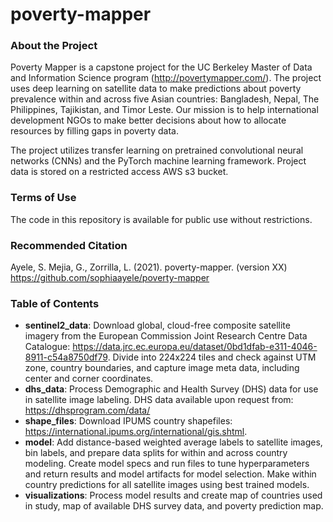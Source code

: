 # poverty-mapper


### About the Project
Poverty Mapper is a capstone project for the UC Berkeley Master of Data and Information Science program (http://povertymapper.com/). The project uses deep learning on satellite data to make predictions about poverty prevalence within and across five Asian countries: Bangladesh, Nepal, The Philippines, Tajikistan, and Timor Leste. Our mission is to help international development NGOs to make better decisions about how to allocate resources by filling gaps in poverty data.

The project utilizes transfer learning on pretrained convolutional neural networks (CNNs) and the PyTorch machine learning framework. Project data is stored on a restricted access AWS s3 bucket.

### Terms of Use
The code in this repository is available for public use without restrictions.

### Recommended Citation
Ayele, S. Mejia, G., Zorrilla, L. (2021). poverty-mapper. (version XX)
https://github.com/sophiaayele/poverty-mapper

### Table of Contents
- **sentinel2_data**: Download global, cloud-free composite satellite imagery from the European Commission Joint Research Centre Data Catalogue: https://data.jrc.ec.europa.eu/dataset/0bd1dfab-e311-4046-8911-c54a8750df79. Divide into 224x224 tiles and check against UTM zone, country boundaries, and capture image meta data, including center and corner coordinates. 
- **dhs_data**: Process Demographic and Health Survey (DHS) data for use in satellite image labeling. DHS data available upon request from: https://dhsprogram.com/data/  
- **shape_files**: Download IPUMS country shapefiles: https://international.ipums.org/international/gis.shtml.
- **model**: Add distance-based weighted average labels to satellite images, bin labels, and prepare data splits for within and across country modeling. Create model specs and run files to tune hyperparameters and return results and model artifacts for model selection. Make within country predictions for all satellite images using best trained models. 
- **visualizations**: Process model results and create map of countries used in study, map of available DHS survey data, and poverty prediction map.
